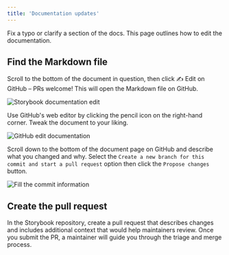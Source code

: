 ```yaml
---
title: 'Documentation updates'
---
```


Fix a typo or clarify a section of the docs. This page outlines how to edit the documentation.

## Find the Markdown file

Scroll to the bottom of the document in question, then click ✍️ Edit on GitHub – PRs welcome! This will open the Markdown file on GitHub.

![Storybook documentation edit](./storybook-edit-docs-optimized.png)

Use GitHub's web editor by clicking the pencil icon on the right-hand corner. Tweak the document to your liking.

![GitHub edit documentation](./github-docs-edit-optimized.png)

Scroll down to the bottom of the document page on GitHub and describe what you changed and why. Select the `Create a new branch for this commit and start a pull request` option then click the `Propose changes` button.

![Fill the commit information](./storybook-docs-submit-changes-optimized.png)

## Create the pull request

In the Storybook repository, create a pull request that describes changes and includes additional context that would help maintainers review. Once you submit the PR, a maintainer will guide you through the triage and merge process.
